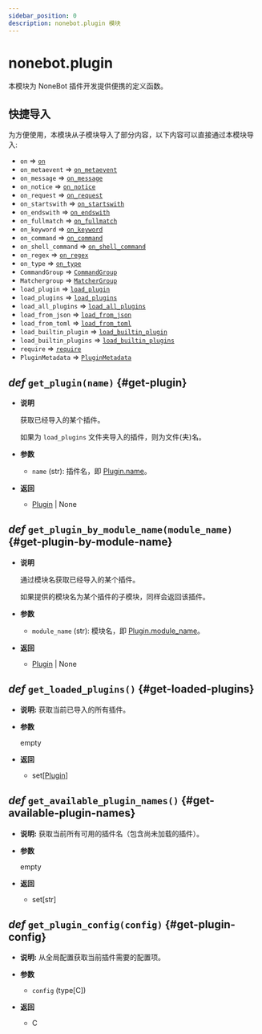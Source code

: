 ```yaml
---
sidebar_position: 0
description: nonebot.plugin 模块
---
```


# nonebot.plugin

本模块为 NoneBot 插件开发提供便携的定义函数。

## 快捷导入

为方便使用，本模块从子模块导入了部分内容，以下内容可以直接通过本模块导入:

- `on` => [`on`](on.md#on)
- `on_metaevent` => [`on_metaevent`](on.md#on-metaevent)
- `on_message` => [`on_message`](on.md#on-message)
- `on_notice` => [`on_notice`](on.md#on-notice)
- `on_request` => [`on_request`](on.md#on-request)
- `on_startswith` => [`on_startswith`](on.md#on-startswith)
- `on_endswith` => [`on_endswith`](on.md#on-endswith)
- `on_fullmatch` => [`on_fullmatch`](on.md#on-fullmatch)
- `on_keyword` => [`on_keyword`](on.md#on-keyword)
- `on_command` => [`on_command`](on.md#on-command)
- `on_shell_command` => [`on_shell_command`](on.md#on-shell-command)
- `on_regex` => [`on_regex`](on.md#on-regex)
- `on_type` => [`on_type`](on.md#on-type)
- `CommandGroup` => [`CommandGroup`](on.md#CommandGroup)
- `Matchergroup` => [`MatcherGroup`](on.md#MatcherGroup)
- `load_plugin` => [`load_plugin`](load.md#load-plugin)
- `load_plugins` => [`load_plugins`](load.md#load-plugins)
- `load_all_plugins` => [`load_all_plugins`](load.md#load-all-plugins)
- `load_from_json` => [`load_from_json`](load.md#load-from-json)
- `load_from_toml` => [`load_from_toml`](load.md#load-from-toml)
- `load_builtin_plugin` =>
  [`load_builtin_plugin`](load.md#load-builtin-plugin)
- `load_builtin_plugins` =>
  [`load_builtin_plugins`](load.md#load-builtin-plugins)
- `require` => [`require`](load.md#require)
- `PluginMetadata` => [`PluginMetadata`](model.md#PluginMetadata)

## _def_ `get_plugin(name)` {#get-plugin}

- **说明**

  获取已经导入的某个插件。

  如果为 `load_plugins` 文件夹导入的插件，则为文件(夹)名。

- **参数**

  - `name` (str): 插件名，即 [Plugin.name](model.md#Plugin-name)。

- **返回**

  - [Plugin](model.md#Plugin) | None

## _def_ `get_plugin_by_module_name(module_name)` {#get-plugin-by-module-name}

- **说明**

  通过模块名获取已经导入的某个插件。

  如果提供的模块名为某个插件的子模块，同样会返回该插件。

- **参数**

  - `module_name` (str): 模块名，即 [Plugin.module_name](model.md#Plugin-module-name)。

- **返回**

  - [Plugin](model.md#Plugin) | None

## _def_ `get_loaded_plugins()` {#get-loaded-plugins}

- **说明:** 获取当前已导入的所有插件。

- **参数**

  empty

- **返回**

  - set[[Plugin](model.md#Plugin)]

## _def_ `get_available_plugin_names()` {#get-available-plugin-names}

- **说明:** 获取当前所有可用的插件名（包含尚未加载的插件）。

- **参数**

  empty

- **返回**

  - set[str]

## _def_ `get_plugin_config(config)` {#get-plugin-config}

- **说明:** 从全局配置获取当前插件需要的配置项。

- **参数**

  - `config` (type[C])

- **返回**

  - C
